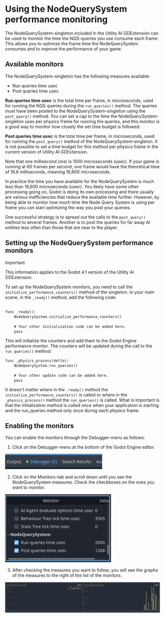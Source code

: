 # Using the NodeQuerySystem performance monitoring

The NodeQuerySystem-singleton included in the Utility AI GDExtension can be used to monitor the time the NQS-queries you use consume each frame. This allows you to optimize the frame time the NodeQuerySystem consumes and to improve the performance of your game. 

## Available monitors

The NodeQuerySystem-singleton has the following measures available:

 * Run queries time usec
 * Post queries time usec

**Run queries time usec** is the total time per frame, in microseconds, used for running the NQS queries during the `run_queries()` method. The queries must have been posted to the NodeQuerySystem-singleton using the `post_query()` method. You can set a cap to the time the NodeQuerySystem-singleton uses per physics frame for running the queries, and this monitor is a good way to monitor how closely the set time budget is followed.

**Post queries time usec** is the total time per frame, in microseconds, used for running the `post_query()` method of the NodeQuerySystem-singleton. It is not possible to set a time budget for this method per physics frame in the current version of Utility AI GDExtension. 


Note that one millisecond (ms) is 1000 microseconds (usec). If your game is running at 60 frames per second, one frame would have the theoretical time of 16.6 milliseconds, meaning 16,600 microseconds. 

In practice the time you have available for the NodeQuerySystem is much less than 16,600 microseconds (usec). You likely have some other processing going on, Godot is doing its own processing and there usually are various inefficiencies that reduce the available time further. However, by being able to monitor how much time the Node Query System is using per frame you can start optimizing the way you post your queries. 

One successful strategy is to spread out the calls to the `post_query()` method to several frames. Another is to post the queries for far away AI entities less often than those that are near to the player.


## Setting up the NodeQuerySystem performance monitors 

> [!IMPORTANT]
> This information applies to the Godot 4.1 version of the Utility AI GDExtension.

To set up the NodeQuerySystem monitors, you need to call the `initialize_performance_counters()` method of the singleton. In your main scene, in the `_ready()` method, add the following code:

```gdscript

func _ready():
    NodeQuerySystem.initialize_performance_counters()

    # Your other initialization code can be added here.
    pass
```

This will initialize the counters and add them to the Godot Engine performance monitor. The counters will be updated during the call to the `run_queries()` method:

```gdscript
func _physics_process(delta):
    NodeQuerySystem.run_queries()

    # Your other update code can be added here.
    pass
```

It doesn't matter where in the `_ready()` method the `initialize_performance_counters()` is called or where in the `_physics_process()` method the `run_queries()` is called. What is important is that the initialization method is called once when your application is starting and the run_queries method only once during each physics frame.


## Enabling the monitors

You can enable the monitors through the Debugger-menu as follows:

 1. Click on the Debugger-menu at the bottom of the Godot Engine editor.

![Debugger-menu](performance_monitor_0.png)


 2. Click on the Monitors-tab and scroll down until you see the NodeQuerySystem measures. Check the checkboxes on the ones you want to monitor.

![Monitors-tab](performance_monitor_3.png)

 3. After checking the measures you want to follow, you will see the graphs of the measures to the right of the list of the monitors.

![Graphs](performance_monitor_4.png)



